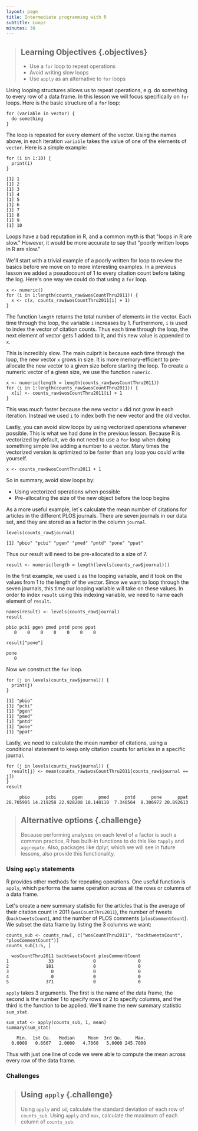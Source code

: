 ```yaml
---
layout: page
title: Intermediate programming with R
subtitle: Loops
minutes: 30
---
```




> ## Learning Objectives {.objectives}
>
> *  Use a `for` loop to repeat operations
> *  Avoid writing slow loops
> *  Use `apply` as an alternative to `for` loops



Using looping structures allows us to repeat operations, e.g. do something to every row of a data frame.
In this lesson we will focus specifically on `for` loops.
Here is the basic structure of a `for` loop:


~~~{.r}
for (variable in vector) {
  do something
}
~~~

The loop is repeated for every element of the vector.
Using the names above, in each iteration `variable` takes the value of one of the elements of `vector`.
Here is a simple example:


~~~{.r}
for (i in 1:10) {
  print(i)
}
~~~



~~~{.output}
[1] 1
[1] 2
[1] 3
[1] 4
[1] 5
[1] 6
[1] 7
[1] 8
[1] 9
[1] 10

~~~

Loops have a bad reputation in R, and a common myth is that "loops in R are slow."
However, it would be more accurate to say that "poorly written loops in R are slow."

We'll start with a trivial example of a poorly written for loop to review the basics before we move on to more interesting examples.
In a previous lesson we added a pseudocount of 1 to every citation count before taking the log.
Here's one way we could do that using a `for` loop.


~~~{.r}
x <- numeric()
for (i in 1:length(counts_raw$wosCountThru2011)) {
  x <- c(x, counts_raw$wosCountThru2011[i] + 1)
}
~~~

The function `length` returns the total number of elements in the vector.
Each time through the loop, the variable `i` increases by 1.
Furthermore, `i` is used to index the vector of citation counts.
Thus each time through the loop, the next element of vector gets 1 added to it, and this new value is appended to `x`.

This is incredibly slow.
The main culprit is because each time through the loop,
the new vector `x` grows in size.
It is more memory-efficient to pre-allocate the new vector to a given size before starting the loop.
To create a numeric vector of a given size, we use the function `numeric`.


~~~{.r}
x <- numeric(length = length(counts_raw$wosCountThru2011))
for (i in 1:length(counts_raw$wosCountThru2011)) {
  x[i] <- counts_raw$wosCountThru2011[i] + 1
}
~~~

This was much faster because the new vector `x` did not grow in each iteration.
Instead we used `i` to index both the new vector and the old vector.

Lastly, you can avoid slow loops by using vectorized operations whenever possible.
This is what we had done in the previous lesson.
Because R is vectorized by default, we do not need to use a `for` loop when doing something simple like adding a number to a vector.
Many times the vectorized version is optimized to be faster than any loop you could write yourself.


~~~{.r}
x <- counts_raw$wosCountThru2011 + 1
~~~

So in summary, avoid slow loops by:

*  Using vectorized operations when possible
*  Pre-allocating the size of the new object before the loop begins

As a more useful example, let´s calculate the mean number of citations for articles in the different PLOS journals.
There are seven journals in our data set, and they are stored as a factor in the column `journal`.


~~~{.r}
levels(counts_raw$journal)
~~~



~~~{.output}
[1] "pbio" "pcbi" "pgen" "pmed" "pntd" "pone" "ppat"

~~~

Thus our result will need to be pre-allocated to a size of 7.


~~~{.r}
result <- numeric(length = length(levels(counts_raw$journal)))
~~~

In the first example, we used `i` as the looping variable, and it took on the values from 1 to the length of the vector.
Since we want to loop through the seven journals, this time our looping variable will take on these values.
In order to index `result` using this indexing variable, we need to name each element of `result`.


~~~{.r}
names(result) <- levels(counts_raw$journal)
result
~~~



~~~{.output}
pbio pcbi pgen pmed pntd pone ppat 
   0    0    0    0    0    0    0 

~~~



~~~{.r}
result["pone"]
~~~



~~~{.output}
pone 
   0 

~~~

Now we construct the `for` loop.


~~~{.r}
for (j in levels(counts_raw$journal)) {
  print(j)
}
~~~



~~~{.output}
[1] "pbio"
[1] "pcbi"
[1] "pgen"
[1] "pmed"
[1] "pntd"
[1] "pone"
[1] "ppat"

~~~

Lastly, we need to calculate the mean number of citations, using a conditional statement to keep only citation counts for articles in a specific journal.


~~~{.r}
for (j in levels(counts_raw$journal)) {
  result[j] <- mean(counts_raw$wosCountThru2011[counts_raw$journal == j])
}
result
~~~



~~~{.output}
     pbio      pcbi      pgen      pmed      pntd      pone      ppat 
28.705905 14.219258 22.928208 18.148110  7.348564  8.306972 20.892613 

~~~

> ## Alternative options {.challenge}
> 
> Because performing analyses on each level of a factor is such a common practice, R has built-in functions to do this like `tapply` and `aggregate`.
> Also, packages like dplyr, which we will see in future lessons, also provide this functionality.

### Using `apply` statements

R provides other methods for repeating operations.
One useful function is `apply`, which performs the same operation across all the rows or columns of a data frame.

Let's create a new summary statistic for the articles that is the average of their citation count in 2011 (`wosCountThru2011`), the number of tweets (`backtweetsCount`), and the number of PLOS comments (`plosCommentCount`).
We subset the data frame by listing the 3 columns we want:


~~~{.r}
counts_sub <- counts_raw[, c("wosCountThru2011", "backtweetsCount", "plosCommentCount")]
counts_sub[1:5, ]
~~~



~~~{.output}
  wosCountThru2011 backtweetsCount plosCommentCount
1               33               0                0
2              181               0                0
3                0               0                0
4                0               0                0
5              371               0                0

~~~

`apply` takes 3 arguments.
The first is the name of the data frame,
the second is the number 1 to specify rows or 2 to specify columns,
and the third is the function to be applied.
We'll name the new summary statistic `sum_stat`.


~~~{.r}
sum_stat <- apply(counts_sub, 1, mean)
summary(sum_stat)
~~~



~~~{.output}
    Min.  1st Qu.   Median     Mean  3rd Qu.     Max. 
  0.0000   0.6667   2.0000   4.7060   5.0000 245.7000 

~~~

Thus with just one line of code we were able to compute the mean across every row of the data frame.

### Challenges

> ## Using `apply` {.challenge}
>
> Using `apply` and `sd`, calculate the standard deviation of each row of `counts_sub`.
> Using `apply` and `max`, calculate the maximum of each column of `counts_sub`.



